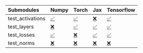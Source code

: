 | Submodules       | Numpy                                                                                                                           | Torch                                                                                                                           | Jax                                                                                                                             | Tensorflow                                                                                                                      |
|:-----------------|:--------------------------------------------------------------------------------------------------------------------------------|:--------------------------------------------------------------------------------------------------------------------------------|:--------------------------------------------------------------------------------------------------------------------------------|:--------------------------------------------------------------------------------------------------------------------------------|
| test_activations | <a href="https://github.com/unifyai/ivy/runs/8200120140?check_suite_focus=true" rel="noopener noreferrer" target="_blank">✅</a> | <a href="https://github.com/unifyai/ivy/runs/8200120465?check_suite_focus=true" rel="noopener noreferrer" target="_blank">✅</a> | <a href="https://github.com/unifyai/ivy/runs/8200120769?check_suite_focus=true" rel="noopener noreferrer" target="_blank">❌</a> | <a href="https://github.com/unifyai/ivy/runs/8200121091?check_suite_focus=true" rel="noopener noreferrer" target="_blank">✅</a> |
| test_layers      | <a href="https://github.com/unifyai/ivy/runs/8200120202?check_suite_focus=true" rel="noopener noreferrer" target="_blank">❌</a> | <a href="https://github.com/unifyai/ivy/runs/8200120532?check_suite_focus=true" rel="noopener noreferrer" target="_blank">✅</a> | <a href="https://github.com/unifyai/ivy/runs/8200120839?check_suite_focus=true" rel="noopener noreferrer" target="_blank">✅</a> | <a href="https://github.com/unifyai/ivy/runs/8200121202?check_suite_focus=true" rel="noopener noreferrer" target="_blank">✅</a> |
| test_losses      | <a href="https://github.com/unifyai/ivy/runs/8200120291?check_suite_focus=true" rel="noopener noreferrer" target="_blank">✅</a> | <a href="https://github.com/unifyai/ivy/runs/8200120603?check_suite_focus=true" rel="noopener noreferrer" target="_blank">❌</a> | <a href="https://github.com/unifyai/ivy/runs/8200120929?check_suite_focus=true" rel="noopener noreferrer" target="_blank">✅</a> | <a href="https://github.com/unifyai/ivy/runs/8200121285?check_suite_focus=true" rel="noopener noreferrer" target="_blank">✅</a> |
| test_norms       | <a href="https://github.com/unifyai/ivy/runs/8200120375?check_suite_focus=true" rel="noopener noreferrer" target="_blank">❌</a> | <a href="https://github.com/unifyai/ivy/runs/8200120690?check_suite_focus=true" rel="noopener noreferrer" target="_blank">❌</a> | <a href="https://github.com/unifyai/ivy/runs/8200121007?check_suite_focus=true" rel="noopener noreferrer" target="_blank">❌</a> | <a href="https://github.com/unifyai/ivy/runs/8200121368?check_suite_focus=true" rel="noopener noreferrer" target="_blank">❌</a> |